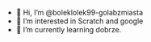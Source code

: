 - 👋 Hi, I’m @boleklolek99-golabzmiasta
- 👀 I’m interested in Scratch and google
- 🌱 I’m currently learning dobrze.

<!---
boleklolek99-golabzmiasta/boleklolek99-golabzmiasta is a ✨ special ✨ repository because its `README.md` (this file) appears on your GitHub profile.
You can click the Preview link to take a look at your changes.
--->
